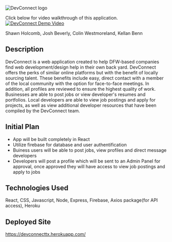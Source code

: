 ![DevConnect logo](http://i63.tinypic.com/v3oz8o.png)

Click below for video walkthrough of this application.<br />
[![DevConnect Demp Video](http://img.youtube.com/vi/9KC8lBXgfY8/0.jpg)](https://www.youtube.com/watch?v=9KC8lBXgfY8&feature=youtu.be "DevConnect Demo Video")<br />

Shawn Holcomb, Josh Beverly, Colin Westmoreland, Kellan Benn

## Description

DevConnect is a web application created to help DFW-based companies find web development/design help in their own back yard.  DevConnect offers the perks of similar online platforms but with the benefit of locally sourcing talent.  These benefits include easy, direct contact with a member of the local community with the option for face-to-face meetings.  In addition, all profiles are reviewed to ensure the highest quality of work.  Businesses are able to post jobs or view developer's resumes and portfolios.  Local developers are able to view job postings and apply for projects, as well as view additional developer resources that have been compiled by the DevConnect team.

## Initial Plan 
- App will be built completely in React
- Utilize firebase for database and user authentification
- Buiness users will be able to post jobs, view profiles and direct message developers
- Developers will post a profile which will be sent to an Admin Panel for approval, once approved they will have access to view job postings and apply to jobs

## Technologies Used
React, CSS, Javascript, Node, Express, Firebase, Axios package(for API access), Heroku

## Deployed Site
https://devconnecttx.herokuapp.com/
